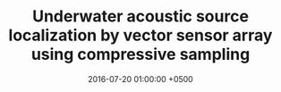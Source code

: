 ---
title: "Underwater acoustic source localization by vector sensor array using compressive sampling"
collection: publications
permalink: /publications/osprey-mobisys20
date: 2016-07-20 01:00:00 +0500
venue: 'MTS/IEEE OCEANS'
bibtex: '/bibtex/oceans16.html'
pdf: '/files/oceans16.pdf'
pubtype: 'conference'
authors: 'P.V. Nagesha, G. V. Anand, Sanjeev Gurugopinath, Akarsh Prabhakar'
excerpt_separator: ""
---